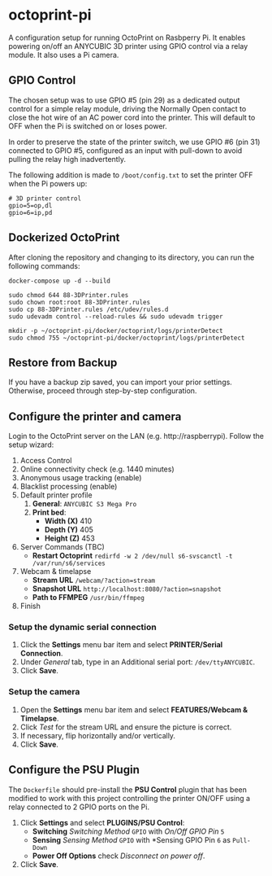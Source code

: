 # octoprint-pi

A configuration setup for running OctoPrint on Rasbperry Pi.
It enables powering on/off an ANYCUBIC 3D printer using GPIO control
via a relay module.
It also uses a Pi camera.

## GPIO Control

The chosen setup was to use GPIO #5 (pin 29) as a dedicated output control for
a simple relay module, driving the Normally Open contact to close the hot wire
of an AC power cord into the printer.
This will default to OFF when the Pi is switched on or loses power.

In order to preserve the state of the printer switch, we use GPIO #6 (pin 31)
connected to GPIO #5, configured as an input with pull-down to avoid pulling
the relay high inadvertently.

The following addition is made to `/boot/config.txt` to set the printer OFF
when the Pi powers up:
```
# 3D printer control
gpio=5=op,dl
gpio=6=ip,pd
```

## Dockerized OctoPrint

After cloning the repository and changing to its directory,
you can run the following commands:

```
docker-compose up -d --build
```
```
sudo chmod 644 88-3DPrinter.rules
sudo chown root:root 88-3DPrinter.rules
sudo cp 88-3DPrinter.rules /etc/udev/rules.d
sudo udevadm control --reload-rules && sudo udevadm trigger
```
```
mkdir -p ~/octoprint-pi/docker/octoprint/logs/printerDetect
sudo chmod 755 ~/octoprint-pi/docker/octoprint/logs/printerDetect
```

## Restore from Backup

If you have a backup zip saved, you can import your prior settings.
Otherwise, proceed through step-by-step configuration.

## Configure the printer and camera

Login to the OctoPrint server on the LAN (e.g. http://raspberrypi).
Follow the setup wizard:
1. Access Control
2. Online connectivity check (e.g. 1440 minutes)
3. Anonymous usage tracking (enable)
4. Blacklist processing (enable)
5. Default printer profile
    1. **General**: `ANYCUBIC S3 Mega Pro`
    2. **Print bed**:
        * **Width (X)** 410
        * **Depth (Y)** 405
        * **Height (Z)** 453
6. Server Commands (TBC)
    * **Restart Octoprint**
    `redirfd -w 2 /dev/null s6-svscanctl -t /var/run/s6/services`
7. Webcam & timelapse
    * **Stream URL** `/webcam/?action=stream`
    * **Snapshot URL** `http://localhost:8080/?action=snapshot`
    * **Path to FFMPEG** `/usr/bin/ffmpeg`
8. Finish

### Setup the dynamic serial connection

1. Click the **Settings** menu bar item and select **PRINTER/Serial Connection**.
2. Under *General* tab, type in an Additional serial port: `/dev/ttyANYCUBIC`.
3. Click **Save**.

### Setup the camera

1. Open the **Settings** menu bar item and select **FEATURES/Webcam & Timelapse**.
2. Click *Test* for the stream URL and ensure the picture is correct.
3. If necessary, flip horizontally and/or vertically.
4. Click **Save**.

## Configure the PSU Plugin

The `Dockerfile` should pre-install the **PSU Control** plugin that has been
modified to work with this project controlling the printer ON/OFF using a relay
connected to 2 GPIO ports on the Pi.

1. Click **Settings** and select **PLUGINS/PSU Control**:
    * **Switching** *Switching Method* `GPIO` with *On/Off GPIO Pin* `5`
    * **Sensing** *Sensing Method* `GPIO` with
    *Sensing GPIO Pin `6` as `Pull-Down`
    * **Power Off Options** check *Disconnect on power off*.
2. Click **Save**.

